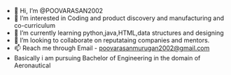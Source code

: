 - 👋 Hi, I’m @POOVARASAN2002
- 👀 I’m interested in Coding and product discovery and manufacturing and co-curriculum
- 🌱 I’m currently learning python,java,HTML,data structures and designing 
- 💞️ I’m looking to collaborate on reputataing companies and  mentors.
- 📫 Reach me through Email - poovarasanmurugan2002@gmail.com
- Basically i am pursuing Bachelor of Engineering in the domain of Aeronautical 


<!---
POOVARASAN2002/POOVARASAN2002 is a ✨ special ✨ repository because its `README.md` (this file) appears on your GitHub profile.
You can click the Preview link to take a look at your changes.
--->
